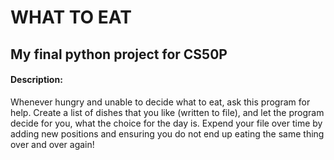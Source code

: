 # WHAT TO EAT

## My final python project for CS50P

#### Description:
Whenever hungry and unable to decide what to eat, ask this program for help.
Create a list of dishes that you like (written to file), and let the program decide for you, what the choice for the day is.
Expend your file over time by adding new positions and ensuring you do not end up eating the same thing over and over again!
